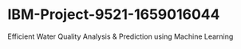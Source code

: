 # IBM-Project-9521-1659016044
Efficient Water Quality Analysis &amp; Prediction using Machine Learning
